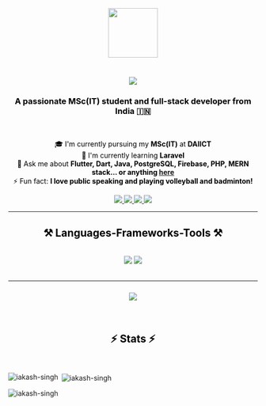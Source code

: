 <div align="center">
  <img src="https://media.giphy.com/media/M9gbBd9nbDrOTu1Mqx/giphy.gif" width="100"/>
</div>
<h1 align="center">
  <img src="https://readme-typing-svg.herokuapp.com/?font=Righteous&size=35&center=true&vCenter=true&width=500&height=70&duration=4000&lines=Hi+There!+👋;+I'm+Akash+Singh!;&color=000000" />
</h1>
<h3 align="center" style="color: #000000;">A passionate MSc(IT) student and full-stack developer from India 🇮🇳</h3>
<br/>
<div align="center" style="color: #000000;">
 
 🎓 I'm currently pursuing my **MSc(IT)** at **DAIICT** <br/>
 🌱 I'm currently learning **Laravel** <br/>
 💬 Ask me about **Flutter, Dart, Java, PostgreSQL, Firebase, PHP, MERN stack... or anything [here](https://github.com/iakash-singh/iakash-singh/issues)** <br/>
 ⚡ Fun fact: **I love public speaking and playing volleyball and badminton!**
 
 </div>
 
<div align="center"> 
  <a href="akashsingh7202@gmail.com">
    <img src="https://img.shields.io/badge/Gmail-333333?style=for-the-badge&logo=gmail&logoColor=red" />
  </a>
  <a href="https://www.linkedin.com/in/akashsingh0/" target="_blank">
    <img src="https://img.shields.io/badge/LinkedIn-0077B5?style=for-the-badge&logo=linkedin&logoColor=white" target="_blank" />
  </a>
  <a href="https://github.com/iakash-singh" target="_blank">
     <img src="https://img.shields.io/badge/Portfolio-FF5722?style=for-the-badge&logo=todoist&logoColor=white" target="_blank" />
  </a>
  <a href="https://leetcode.com/u/akashingh/" target="_blank">
     <img src="https://img.shields.io/badge/LeetCode-FFA116?style=for-the-badge&logo=leetcode&logoColor=black" target="_blank" />
  </a>
</div>
 <hr style="border-color: #000000;"/>
 
<h2 align="center" style="color: #000000;">⚒️ Languages-Frameworks-Tools ⚒️</h2>
<br/>
<div align="center">
    <img src="https://skillicons.dev/icons?i=flutter,dart,java,postgres,firebase,php,react,nodejs,mongodb,html,javascript,typescript,express,mysql,sqlite&theme=light" />
    <img src="https://skillicons.dev/icons?i=vscode,github,figma,git&theme=light" /><br>
</div>
<br/>
<hr style="border-color: #000000;"/>
<h3 align="center">
    <img src="https://readme-typing-svg.herokuapp.com/?font=Righteous&size=25&center=true&vCenter=true&width=500&height=70&duration=4000&lines=Thanks+for+visiting!+✌️;+Shoot+me+a+message+on+LinkedIn!;I'm+always+down+to+collab+:)&color=000000">
</h3>
<br/>
<h2 align="center" style="color: #000000;">⚡ Stats ⚡</h2>
<br>
<p><img align="left" src="https://github-readme-stats.vercel.app/api/top-langs?username=iakash-singh&show_icons=true&locale=en&layout=compact&theme=light" alt="iakash-singh" /></p>
<p>&nbsp;<img align="center" src="https://github-readme-stats.vercel.app/api?username=iakash-singh&show_icons=true&locale=en&theme=light" alt="iakash-singh" /></p>
<p><img align="center" src="https://github-readme-streak-stats.herokuapp.com/?user=iakash-singh&theme=light" alt="iakash-singh" /></p>
